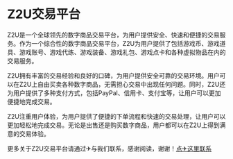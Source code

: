 # Z2U交易平台

Z2U是一个全球领先的数字商品交易平台，为用户提供安全、快速和便捷的交易服务。作为一个综合性的数字商品交易平台，Z2U为用户提供了包括游戏币、游戏道具、游戏账号、游戏代练、游戏装备、游戏礼包、游戏点卡和各种虚拟物品在内的交易服务。

Z2U拥有丰富的交易经验和良好的口碑，为用户提供安全可靠的交易环境。用户可以在Z2U上自由买卖各种数字商品，无需担心交易中出现任何问题。同时，Z2U还为用户提供了多种支付方式，包括PayPal、信用卡、支付宝等，让用户可以更加便捷地完成交易。

Z2U注重用户体验，为用户提供了便捷的下单流程和快速的交易处理，让用户可以更加轻松地完成交易。无论是出售还是购买数字商品，用户都可以在Z2U上得到满意的交易体验。

更多关于Z2U交易平台请通过✈与我们联系，感谢阅读，谢谢！[点✈这里联系](https://bbs.k02.cc)